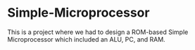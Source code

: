 # Simple-Microprocessor

This is a project where we had to design a ROM-based Simple Microprocessor which included an ALU, PC, and RAM.
